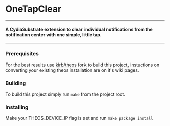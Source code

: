 # OneTapClear
---

#### A CydiaSubstrate extension to clear individual notifications from the notification center with one simple, little tap.

---

### Prerequisites

For the best results use [kirb/theos](https://github.com/kirb/theos) fork to build this project, instuctions on converting your existing theos installation are on it's wiki pages.

### Building

To build this project simply run `make` from the project root.

### Installing

Make your THEOS_DEVICE_IP flag is set and run `make package install`
